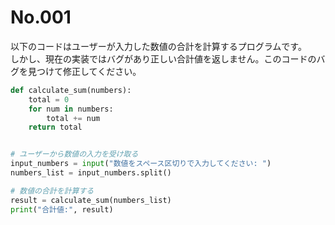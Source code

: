 # No.001

以下のコードはユーザーが入力した数値の合計を計算するプログラムです。<br>
しかし、現在の実装ではバグがあり正しい合計値を返しません。このコードのバグを見つけて修正してください。

```python
def calculate_sum(numbers):
    total = 0
    for num in numbers:
        total += num
    return total


# ユーザーから数値の入力を受け取る
input_numbers = input("数値をスペース区切りで入力してください: ")
numbers_list = input_numbers.split()

# 数値の合計を計算する
result = calculate_sum(numbers_list)
print("合計値:", result)
```
